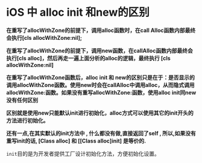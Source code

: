 # iOS 中 alloc init 和new的区别

**在重写了allocWithZone的前提下，调用alloc函数时，在call Alloc函数内部最终会执行[cls allocWithZone:nil];**

**在重写了allocWithZone的前提下，调用new函数，在callAlloc函数内部最终会执行[cls alloc]，然后再走一遍上面分析的alloc的逻辑，最终执行 [cls allocWithZone:nil]**

**在重写了allocWithZone函数后，alloc init 和 new的区别只是在于：是否显示的调用allocWithZone函数。使用new时会在callAlloc中调用alloc，从而隐式调用allocWithZone:函数。如果没有重写allocWithZone:函数，使用alloc init同new没有任何区别**



**区别就是使用new只能默认init进行初始化，alloc方式可以使用其它的init开头的方法进行初始化。**

**还有一点,在其实默认的init方法中 , 什么都没有做,直接返回了self , 所以,如果没有重写init的话, [Class alloc] 和 [[Class alloc]init] 是等价的.**



`init`目的是为开发者提供工厂设计初始化方法，方便初始化设置。
